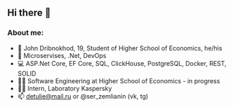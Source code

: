 ## Hi there 👋
### About me:

- 👋 John Dribnokhod, 19, Student of Higher School of Economics, he/his
- 🧠 Microservises, .Net, DevOps
- 💻 ASP.Net Core, EF Core, SQL, ClickHouse, PostgreSQL, Docker, REST, SOLID
- 👨‍🎓 Software Engineering at Higher School of Economics - in progress
- 👨‍🔧 Intern, Laboratory Kaspersky 
- 📫 detulie@mail.ru or @ser_zemlianin (vk, tg)

<!--
### Some statistic from GitHub:
![GitHub stats](https://github-readme-stats.vercel.app/api?username=zemlianin)


![Top Langs](https://github-readme-stats.vercel.app/api/top-langs/?username=zemlianin&layout=compact)

**zemlianin/zemlianin** is a ✨ _special_ ✨ repository because its `README.md` (this file) appears on your GitHub profile.

Here are some ideas to get you started:

- 🔭 I’m currently working on ...
- 🌱 I’m currently learning ...
- 👯 I’m looking to collaborate on ...
- 🤔 I’m looking for help with ...
- 💬 Ask me about ...
- 📫 How to reach me: ...
- 😄 Pronouns: ...
- ⚡ Fun fact: ...
-->
